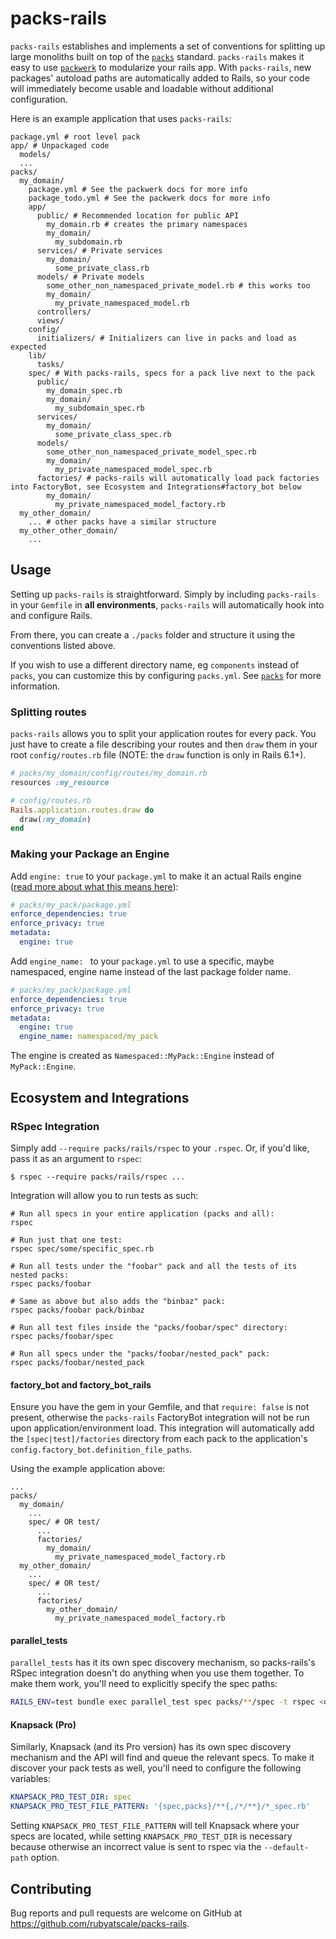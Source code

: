 # packs-rails

`packs-rails` establishes and implements a set of conventions for splitting up large monoliths built on top of the [`packs`](https://github.com/rubyatscale/packs) standard. `packs-rails` makes it easy to use [`packwerk`](https://github.com/Shopify/packwerk) to modularize your rails app. With `packs-rails`, new packages' autoload paths are automatically added to Rails, so your code will immediately become usable and loadable without additional configuration.

Here is an example application that uses `packs-rails`:
```
package.yml # root level pack
app/ # Unpackaged code
  models/
  ...
packs/
  my_domain/
    package.yml # See the packwerk docs for more info
    package_todo.yml # See the packwerk docs for more info
    app/
      public/ # Recommended location for public API
        my_domain.rb # creates the primary namespaces
        my_domain/
          my_subdomain.rb
      services/ # Private services
        my_domain/
          some_private_class.rb
      models/ # Private models
        some_other_non_namespaced_private_model.rb # this works too
        my_domain/
          my_private_namespaced_model.rb
      controllers/
      views/
    config/
      initializers/ # Initializers can live in packs and load as expected
    lib/
      tasks/
    spec/ # With packs-rails, specs for a pack live next to the pack
      public/
        my_domain_spec.rb
        my_domain/
          my_subdomain_spec.rb
      services/
        my_domain/
          some_private_class_spec.rb
      models/
        some_other_non_namespaced_private_model_spec.rb
        my_domain/
          my_private_namespaced_model_spec.rb
      factories/ # packs-rails will automatically load pack factories into FactoryBot, see Ecosystem and Integrations#factory_bot below
        my_domain/
          my_private_namespaced_model_factory.rb
  my_other_domain/
    ... # other packs have a similar structure
  my_other_other_domain/
    ...
```

## Usage

Setting up `packs-rails` is straightforward. Simply by including `packs-rails` in your `Gemfile` in **all environments**, `packs-rails` will automatically hook into and configure Rails.

From there, you can create a `./packs` folder and structure it using the conventions listed above.

If you wish to use a different directory name, eg `components` instead of `packs`, you can customize this by configuring `packs.yml`. See [`packs`](https://github.com/rubyatscale/packs) for more information.

### Splitting routes
`packs-rails` allows you to split your application routes for every pack. You just have to create a file describing your routes and then `draw` them in your root `config/routes.rb` file (NOTE: the `draw` function is only in Rails 6.1+).

```ruby
# packs/my_domain/config/routes/my_domain.rb
resources :my_resource

# config/routes.rb
Rails.application.routes.draw do
  draw(:my_domain)
end
```

### Making your Package an Engine
Add `engine: true` to your `package.yml` to make it an actual Rails engine ([read more about what this means here](https://guides.rubyonrails.org/engines.html)):
```yml
# packs/my_pack/package.yml
enforce_dependencies: true
enforce_privacy: true
metadata:
  engine: true
```

Add `engine_name: ` to your `package.yml` to use a specific, maybe namespaced, engine name instead of the last package folder name.
```yml
# packs/my_pack/package.yml
enforce_dependencies: true
enforce_privacy: true
metadata:
  engine: true
  engine_name: namespaced/my_pack
```

The engine is created as `Namespaced::MyPack::Engine` instead of `MyPack::Engine`.

## Ecosystem and Integrations

### RSpec Integration
Simply add `--require packs/rails/rspec` to your `.rspec`.
Or, if you'd like, pass it as an argument to `rspec`:

```
$ rspec --require packs/rails/rspec ...
```

Integration will allow you to run tests as such:
```
# Run all specs in your entire application (packs and all):
rspec

# Run just that one test:
rspec spec/some/specific_spec.rb

# Run all tests under the "foobar" pack and all the tests of its nested packs:
rspec packs/foobar

# Same as above but also adds the "binbaz" pack:
rspec packs/foobar pack/binbaz

# Run all test files inside the "packs/foobar/spec" directory:
rspec packs/foobar/spec

# Run all specs under the "packs/foobar/nested_pack" pack:
rspec packs/foobar/nested_pack
```

#### factory_bot and factory_bot_rails

Ensure you have the gem in your Gemfile, and that `require: false` is not present, otherwise the `packs-rails` FactoryBot integration will not be run upon application/environment load.
This integration will automatically add the `[spec|test]/factories` directory from each pack to the application's `config.factory_bot.definition_file_paths`.

Using the example application above:
```
...
packs/
  my_domain/
    ...
    spec/ # OR test/
      ...
      factories/
        my_domain/
          my_private_namespaced_model_factory.rb
  my_other_domain/
    ...
    spec/ # OR test/
      ...
      factories/
        my_other_domain/
          my_private_namespaced_model_factory.rb
```

#### parallel_tests

`parallel_tests` has it its own spec discovery mechanism, so packs-rails's RSpec integration doesn't do anything when you use them together.
To make them work, you'll need to explicitly specify the spec paths:

```bash
RAILS_ENV=test bundle exec parallel_test spec packs/**/spec -t rspec <other_options>
```

#### Knapsack (Pro)

Similarly, Knapsack (and its Pro version) has its own spec discovery mechanism and the API will find and queue the relevant specs.
To make it discover your pack tests as well, you'll need to configure the following variables:

```yaml
KNAPSACK_PRO_TEST_DIR: spec
KNAPSACK_PRO_TEST_FILE_PATTERN: '{spec,packs}/**{,/*/**}/*_spec.rb'
```

Setting `KNAPSACK_PRO_TEST_FILE_PATTERN` will tell Knapsack where your specs are located, while setting `KNAPSACK_PRO_TEST_DIR` is necessary because otherwise an incorrect value is sent to rspec via the `--default-path` option.

## Contributing

Bug reports and pull requests are welcome on GitHub at https://github.com/rubyatscale/packs-rails.
